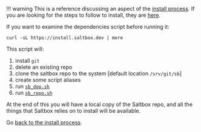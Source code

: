 !!! warning
    This is a reference discussing an aspect of the [install process](../../saltbox/install/install/#dependencies).
    If you are looking for the steps to follow to install, they are [here](../../saltbox/install/install).

If you want to examine the dependencies script before running it:

``` shell
curl -sL https://install.saltbox.dev | more
```

This script will:

1. install `git`
2. delete an existing repo
3. clone the saltbox repo to the system [default location `/srv/git/sb`]
4. create some script aliases
5. run [`sb_dep.sh`](https://github.com/saltyorg/sb/blob/master/sb_dep.sh)
6. run [`sb_repo.sh`](https://github.com/saltyorg/sb/blob/master/sb_repo.sh)

At the end of this you will have a local copy of the Saltbox repo, and all the things that Saltbox relies on to install will be available.

Go [back to the install process](../../saltbox/install/install/#step-1-dependencies).
